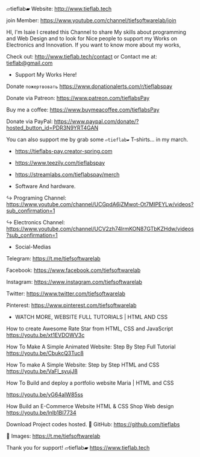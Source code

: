 ▱tieflab▰ Website: http://www.tieflab.tech

join Member: https://www.youtube.com/channel/tiefsoftwarelab/join

HI, I'm Isaie I created this Channel to share My skills about 
programming and Web Design and to look for Nice people to support 
my Works on Electronics and Innovation.
If you want to know more about my works,

Check out: http://www.tieflab.tech/contact 
    or
Contact me at: tieflab@gmail.com

- Support My Works Here!

Donate `пожертвовать` https://www.donationalerts.com/r/tieflabspay

Donate via Patreon: https://www.patreon.com/tieflabsPay

Buy me a coffee: https://www.buymeacoffee.com/tieflabsPay

Donate via PayPal: https://www.paypal.com/donate/?hosted_button_id=PDR3N9YRT4GAN

You can also support me by grab some `▱tieflab▰` T-shirts... in my march.

- https://tieflabs-pay.creator-spring.com

- https://www.teezily.com/tieflabspay

- https://streamlabs.com/tieflabspay/merch

- Software And hardware.

↪️︎ Programing Channel: https://www.youtube.com/channel/UCGpdA6jZMwot-Ot7MIPEYLw/videos?sub_confirmation=1

↪️︎ Electronics Channel: https://www.youtube.com/channel/UCV2zh74lrmKON87GTbKZHdw/videos?sub_confirmation=1

- Social-Medias

Telegram: https://t.me/tiefsoftwarelab

Facebook:  https://www.facebook.com/tiefsoftwarelab

Instagram: https://www.instagram.com/tiefsoftwarelab

Twitter:  https://www.twitter.com/tiefsoftwarelab

Pinterest: https://www.pinterest.com/tiefsoftwarelab


- WATCH MORE, WEBSITE FULL TUTORIALS | HTML AND CSS

How to create Awesome Rate Star  from HTML, CSS and JavaScript
https://youtu.be/xt1EVDOWV3c

How To Make A Simple Animated Website: Step By Step Full Tutorial 
https://youtu.be/CbukcQ3Tuc8

How To make  A Simple Website:  Step by Step HTML and CSS 
https://youtu.be/VaFI_syujJ8

How To Build and deploy a portfolio website Maria | HTML and CSS

https://youtu.be/yG64aIW85ss

How  Build an E-Commerce Website  HTML & CSS Shop Web design 
https://youtu.be/lnlb1BI7734

Download Project codes hosted.
🔽 GitHub: https://github.com/tieflabs

🔽 Images:  https://t.me/tiefsoftwarelab

Thank you for support!
▱tieflab▰ https://www.tieflab.tech